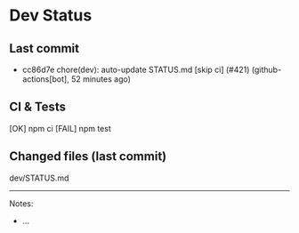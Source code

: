 # Dev Status

## Last commit
- cc86d7e chore(dev): auto-update STATUS.md [skip ci] (#421) (github-actions[bot], 52 minutes ago)
## CI & Tests
[OK] npm ci
[FAIL] npm test

## Changed files (last commit)
dev/STATUS.md

---
Notes:
- ...
